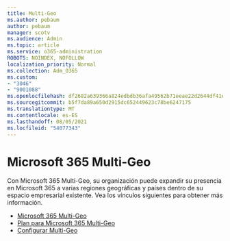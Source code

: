 ```yaml
---
title: Multi-Geo
ms.author: pebaum
author: pebaum
manager: scotv
ms.audience: Admin
ms.topic: article
ms.service: o365-administration
ROBOTS: NOINDEX, NOFOLLOW
localization_priority: Normal
ms.collection: Adm_O365
ms.custom:
- "3046"
- "9001088"
ms.openlocfilehash: df2682a639366a824edbdb36afa49562b71eeae22d2644df41e7bc68490a4f75
ms.sourcegitcommit: b5f7da89a650d2915dc652449623c78be6247175
ms.translationtype: MT
ms.contentlocale: es-ES
ms.lasthandoff: 08/05/2021
ms.locfileid: "54077343"
---
```

# <a name="microsoft-365-multi-geo"></a>Microsoft 365 Multi-Geo

Con Microsoft 365 Multi-Geo, su organización puede expandir su presencia en Microsoft 365 a varias regiones geográficas y países dentro de su espacio empresarial existente. Vea los vínculos siguientes para obtener más información.

- [Microsoft 365 Multi-Geo](https://docs.microsoft.com/office365/enterprise/office-365-multi-geo)
- [Plan para Microsoft 365 Multi-Geo](https://docs.microsoft.com/office365/enterprise/plan-for-multi-geo)
- [Configurar Multi-Geo](https://docs.microsoft.com/office365/enterprise/multi-geo-tenant-configuration)
